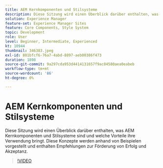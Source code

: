 ```yaml
---
title: AEM Kernkomponenten und Stilsysteme
description: Diese Sitzung wird einen Überblick darüber enthalten, was AEM Kernkomponenten und Stilsysteme sind und welche Vorteile ihre Verwendung bringt. Diese Konzepte werden anhand von Beispielen vorgestellt und enthalten Empfehlungen zur Förderung von Erfolg und Akzeptanz.
solution: Experience Manager
feature-set: Experience Manager Sites
feature: Core Components, Style System
topic: Development
role: User
level: Beginner, Intermediate, Experienced
kt: 10944
thumbnail: 346383.jpeg
exl-id: 801bfcf6-76a7-4abd-8897-aeb00386f473
duration: 1898
source-git-commit: 9a297cda953d4414131657f9ac84580aea0eabeb
workflow-type: tm+mt
source-wordcount: '86'
ht-degree: 0%

---
```


# AEM Kernkomponenten und Stilsysteme

Diese Sitzung wird einen Überblick darüber enthalten, was AEM Kernkomponenten und Stilsysteme sind und welche Vorteile ihre Verwendung bringt. Diese Konzepte werden anhand von Beispielen vorgestellt und enthalten Empfehlungen zur Förderung von Erfolg und Akzeptanz.

>[!VIDEO](https://video.tv.adobe.com/v/346383/?quality=12&learn=on)
